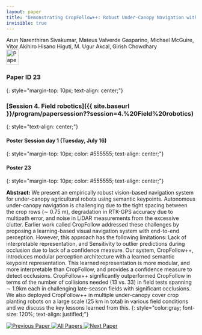 ```yaml
---
layout: paper
title: "Demonstrating CropFollow++: Robust Under-Canopy Navigation with Keypoints"
invisible: true
---
```

<div class="paper-authors">
<div class="paper-author-box">
    <div class="paper-author-name">Arun Narenthiran Sivakumar, Mateus Valverde Gasparino, Michael McGuire, Vitor Akihiro Hisano Higuti, M. Ugur Akcal, Girish Chowdhary</div>
    <div class="paper-author-uni"></div>
</div>

</div><div class="paper-pdf">
                <div> <a href="https://enriquecoronadozu.github.io/rssproceedings2024/rss20/p023.pdf"><img src="{{ site.baseurl }}/images/paper_link.png" alt="Paper Website" width = "33"  height = "40"/></a> </div>
                </div>

### Paper ID 23
{: style="margin-top: 10px; text-align: center;"}

### [Session 4. Field robotics]({{ site.baseurl }}/program/papersession??session=4.%20Field%20robotics)
{: style="text-align: center;"}

#### Poster Session day 1 (Tuesday, July 16)
{: style="margin-top: 10px; color: #555555; text-align: center;"}

#### Poster 23
{: style="margin-top: 10px; color: #555555; text-align: center;"}

<b style="color: black;">Abstract: </b>We present an empirically robust vision-based navigation system for under-canopy agricultural robots using semantic keypoints. Autonomous under-canopy navigation is challenging due to the tight spacing between the crop rows (∼ 0.75 m), degradation in RTK-GPS accuracy due to multipath error, and noise in LiDAR measurements from the excessive clutter. Earlier work called CropFollow addressed these challenges by proposing a learning-based visual navigation system with end-to-end perception. However, this approach has the following limitations:
 Lack of interpretable representation, and Sensitivity to outlier predictions during occlusion due to lack of a confidence measure. Our system, CropFollow++, introduces modular perception architecture with a learned semantic keypoint representation. This learned representation is more modular, and more interpretable than CropFollow, and provides a confidence measure to detect occlusions. CropFollow++ significantly outperformed CropFollow in terms of the number of collisions needed (13 vs. 33) in field tests spanning ∼ 1.9km each in challenging late-season fields with significant
 occlusions. We also deployed CropFollow++ in multiple under-canopy cover crop planting robots on a large scale (25 km in total) in various field conditions and we discuss the key lessons learned from this.
{: style="color:gray; font-size: 120%; text-align: justified;"}


<div class="paper-menu">
<a href="{{ site.baseurl }}/program/papers/022/"> <img src="{{ site.baseurl }}/images/previous_paper_icon.png" alt="Previous Paper" title="Previous Paper"/> </a>
<a href="{{ site.baseurl }}/program/papers"><img src="{{ site.baseurl }}/images/overview_icon.png" alt="All Papers" title="All Papers"/> </a>
<a href="{{ site.baseurl }}/program/papers/024/"> <img src="{{ site.baseurl }}/images/next_paper_icon.png" alt="Next Paper" title="Next Paper"/> </a>

</div>
